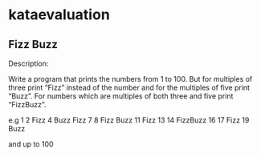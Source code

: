kataevaluation
==============

Fizz Buzz
--------------
Description:

Write a program that prints the numbers from 1 to 100.
But for multiples of three print “Fizz” instead of the number and
for the multiples of five print “Buzz”. For numbers which are
multiples of both three and five print “FizzBuzz”.

e.g
1
2
Fizz
4
Buzz
Fizz
7
8
Fizz
Buzz
11
Fizz
13
14
FizzBuzz
16
17
Fizz
19
Buzz

and up to 100
